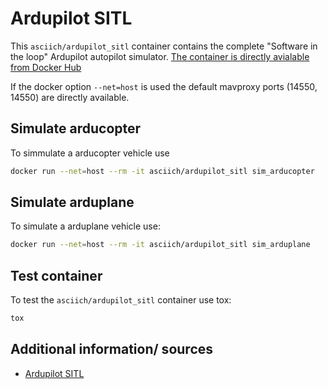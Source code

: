 # Ardupilot SITL

This ```asciich/ardupilot_sitl``` container contains the complete "Software in the loop" Ardupilot autopilot simulator.
[The container is directly avialable from Docker Hub](https://hub.docker.com/r/asciich/ardupilot_sitl/)

If the docker option ```--net=host``` is used the default mavproxy ports (14550, 14550) are directly available.

## Simulate arducopter

To simmulate a arducopter vehicle use

```bash
docker run --net=host --rm -it asciich/ardupilot_sitl sim_arducopter
```

## Simulate arduplane

To simulate a arduplane vehicle use:

```bash
docker run --net=host --rm -it asciich/ardupilot_sitl sim_arduplane
```

## Test container

To test the ```asciich/ardupilot_sitl``` container use tox:

```bash
tox
```

## Additional information/ sources

* [Ardupilot SITL](http://ardupilot.org/dev/docs/sitl-simulator-software-in-the-loop.html)